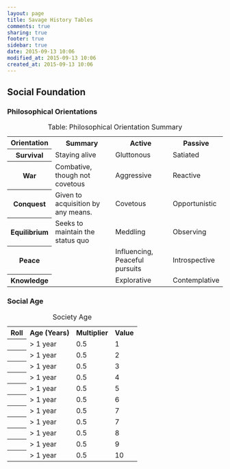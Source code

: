 ```yaml
---
layout: page
title: Savage History Tables
comments: true
sharing: true
footer: true
sidebar: true
date: 2015-09-13 10:06
modified_at: 2015-09-13 10:06
created_at: 2015-09-13 10:06
---
```


## Social Foundation

### Philosophical Orientations

<table id='philosophical-orientations' class='table table-condensed'>
  <caption>Table: Philosophical Orientation Summary</caption>
  <tr>
    <th class='col-sm-2' scope='col'>Orientation</th>
    <th scope='col' class='col-sm-4'>Summary</th>
    <th class='col-sm-3' scope='col'>Active</th>
    <th class='col-sm-3' scope='col'>Passive</th>
  </tr>
  <tr>
    <th scope='row'>Survival</th>
    <td>Staying alive</td>
    <td>Gluttonous</td>
    <td>Satiated</td>
  </tr>
  <tr>
    <th scope='col'>War</th>
    <td>Combative, though not covetous</td>
    <td>Aggressive</td>
    <td>Reactive</td>
  </tr>
  <tr>
    <th scope='col'>Conquest</th>
    <td>Given to acquisition by any means.</td>
    <td>Covetous</td>
    <td>Opportunistic</td>
  </tr>
  <tr>
    <th scope='col'>Equilibrium</th>
    <td>Seeks to maintain the status quo</td>
    <td>Meddling</td>
    <td>Observing</td>
  </tr>
  <tr>
    <th scope='col'>Peace</th>
    <td></td>
    <td>Influencing, Peaceful pursuits</td>
    <td>Introspective</td>
  </tr>
  <tr>
    <th scope='col'>Knowledge</th>
    <td></td>
    <td>Explorative</td>
    <td>Contemplative</td>
  </tr>
</table>

### Social Age

<table id='social-age' class='table table-condensed'>
  <caption>Society Age</caption>
  <tr>
    <th scope='col'>Roll</th>
    <th scope='col'>Age (Years)</th>
    <th scope='col'>Multiplier</th>
    <th scope='col'>Value</th>
  </tr>
  <tr>
    <th scope='row'></th>
    <td>&gt; 1 year</td>
    <td>0.5</td>
    <td>1</td>
  </tr>
  <tr>
    <th scope='row'></th>
    <td>&gt; 1 year</td>
    <td>0.5</td>
    <td>2</td>
  </tr>
  <tr>
    <th scope='row'></th>
    <td>&gt; 1 year</td>
    <td>0.5</td>
    <td>3</td>
  </tr>
  <tr>
    <th scope='row'></th>
    <td>&gt; 1 year</td>
    <td>0.5</td>
    <td>4</td>
  </tr>
  <tr>
    <th scope='row'></th>
    <td>&gt; 1 year</td>
    <td>0.5</td>
    <td>5</td>
  </tr>
  <tr>
    <th scope='row'></th>
    <td>&gt; 1 year</td>
    <td>0.5</td>
    <td>6</td>
  </tr>
  <tr>
    <th scope='row'></th>
    <td>&gt; 1 year</td>
    <td>0.5</td>
    <td>7</td>
  </tr>
  <tr>
    <th scope='row'></th>
    <td>&gt; 1 year</td>
    <td>0.5</td>
    <td>7</td>
  </tr>
  <tr>
    <th scope='row'></th>
    <td>&gt; 1 year</td>
    <td>0.5</td>
    <td>8</td>
  </tr>
  <tr>
    <th scope='row'></th>
    <td>&gt; 1 year</td>
    <td>0.5</td>
    <td>9</td>
  </tr>
  <tr>
    <th scope='row'></th>
    <td>&gt; 1 year</td>
    <td>0.5</td>
    <td>10</td>
  </tr>
</table>
